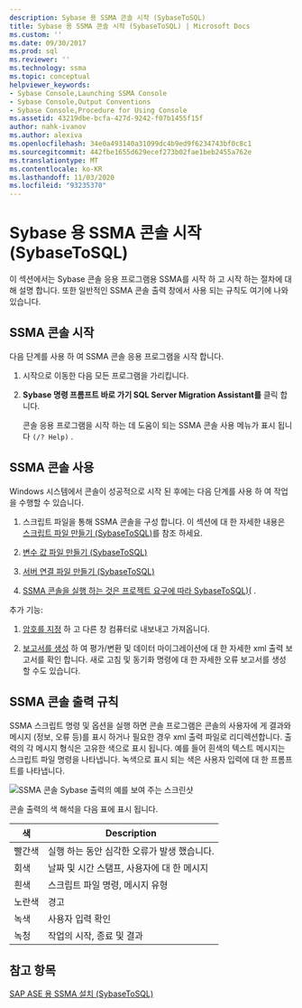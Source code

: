 ```yaml
---
description: Sybase 용 SSMA 콘솔 시작 (SybaseToSQL)
title: Sybase 용 SSMA 콘솔 시작 (SybaseToSQL) | Microsoft Docs
ms.custom: ''
ms.date: 09/30/2017
ms.prod: sql
ms.reviewer: ''
ms.technology: ssma
ms.topic: conceptual
helpviewer_keywords:
- Sybase Console,Launching SSMA Console
- Sybase Console,Output Conventions
- Sybase Console,Procedure for Using Console
ms.assetid: 43219dbe-bcfa-427d-9242-f07b1455f15f
author: nahk-ivanov
ms.author: alexiva
ms.openlocfilehash: 34e0a493140a31099dc4b9ed9f6234743bf0c8c1
ms.sourcegitcommit: 442fbe1655d629ecef273b02fae1beb2455a762e
ms.translationtype: MT
ms.contentlocale: ko-KR
ms.lasthandoff: 11/03/2020
ms.locfileid: "93235370"
---
```

# <a name="getting-started-with-the-ssma-for-sybase-console-sybasetosql"></a>Sybase 용 SSMA 콘솔 시작 (SybaseToSQL)
이 섹션에서는 Sybase 콘솔 응용 프로그램용 SSMA를 시작 하 고 시작 하는 절차에 대해 설명 합니다. 또한 일반적인 SSMA 콘솔 출력 창에서 사용 되는 규칙도 여기에 나와 있습니다.  
  
## <a name="launching-the-ssma-console"></a>SSMA 콘솔 시작  
다음 단계를 사용 하 여 SSMA 콘솔 응용 프로그램을 시작 합니다.  
  
1.  시작으로 이동한 다음 모든 프로그램을 가리킵니다.  
  
2.  **Sybase 명령 프롬프트 바로 가기 SQL Server Migration Assistant를** 클릭 합니다.  
  
    콘솔 응용 프로그램을 시작 하는 데 도움이 되는 SSMA 콘솔 사용 메뉴가 표시 됩니다 `(/? Help)` .  
  
## <a name="using-the-ssma-console"></a>SSMA 콘솔 사용  
Windows 시스템에서 콘솔이 성공적으로 시작 된 후에는 다음 단계를 사용 하 여 작업을 수행할 수 있습니다.  
  
1.  스크립트 파일을 통해 SSMA 콘솔을 구성 합니다. 이 섹션에 대 한 자세한 내용은 [스크립트 파일 만들기 &#40;SybaseToSQL&#41;](../../ssma/sybase/creating-script-files-sybasetosql.md)를 참조 하세요.  
  
2.  [변수 값 파일 만들기 &#40;SybaseToSQL&#41;](../../ssma/sybase/creating-variable-value-files-sybasetosql.md)  
  
3.  [서버 연결 파일 만들기 &#40;SybaseToSQL&#41;](../../ssma/sybase/creating-the-server-connection-files-sybasetosql.md)  
  
4.  [SSMA 콘솔을 실행 하는 것은 프로젝트 요구에 따라 SybaseToSQL&#41;&#40;](../../ssma/sybase/executing-the-ssma-console-sybasetosql.md) . 
  
추가 기능:  
  
1.  [암호를 지정](managing-passwords-sybasetosql.md) 하 고 다른 창 컴퓨터로 내보내고 가져옵니다.  
  
2.  [보고서를 생성](generating-reports-sybasetosql.md) 하 여 평가/변환 및 데이터 마이그레이션에 대 한 자세한 xml 출력 보고서를 확인 합니다. 새로 고침 및 동기화 명령에 대 한 자세한 오류 보고서를 생성할 수도 있습니다.  
  
## <a name="ssma-console-output-conventions"></a>SSMA 콘솔 출력 규칙  
SSMA 스크립트 명령 및 옵션을 실행 하면 콘솔 프로그램은 콘솔의 사용자에 게 결과와 메시지 (정보, 오류 등)를 표시 하거나 필요한 경우 xml 출력 파일로 리디렉션합니다. 출력의 각 메시지 형식은 고유한 색으로 표시 됩니다. 예를 들어 흰색의 텍스트 메시지는 스크립트 파일 명령을 나타냅니다. 녹색으로 표시 되는 색은 사용자 입력에 대 한 프롬프트를 나타냅니다.  
  
![SSMA 콘솔 Sybase 출력의 예를 보여 주는 스크린샷](../../ssma/sybase/media/ssmaconsoleoutput_sybase.JPG "SSMA 콘솔 출력_Sybase")  
  
콘솔 출력의 색 해석을 다음 표에 표시 됩니다.  
  
|색|Description|  
|---------|---------------|  
|빨간색|실행 하는 동안 심각한 오류가 발생 했습니다.|  
|회색|날짜 및 시간 스탬프, 사용자에 대 한 메시지|  
|흰색|스크립트 파일 명령, 메시지 유형|  
|노란색|경고|  
|녹색|사용자 입력 확인|  
|녹청|작업의 시작, 종료 및 결과|  
  
## <a name="see-also"></a>참고 항목  
[SAP ASE 용 SSMA 설치 &#40;SybaseToSQL&#41;](../../ssma/sybase/installing-ssma-for-sybase-sybasetosql.md)  
